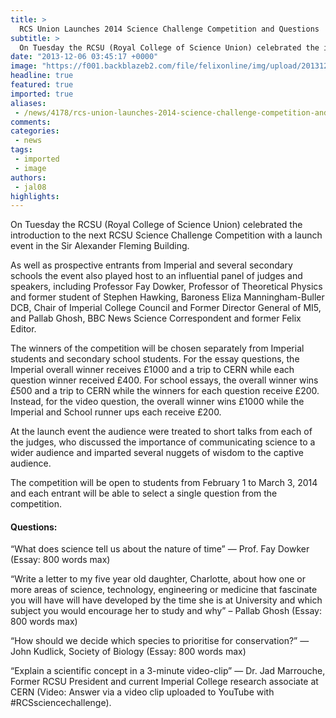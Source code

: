```yaml
---
title: >
  RCS Union Launches 2014 Science Challenge Competition and Questions
subtitle: >
  On Tuesday the RCSU (Royal College of Science Union) celebrated the introduction to the next RCSU Science Challenge Competition with a launch event in the Sir Alexander Fleming Building.
date: "2013-12-06 03:45:17 +0000"
image: "https://f001.backblazeb2.com/file/felixonline/img/upload/201312060345-jal08-rcsu_sci_chall_34.jpg"
headline: true
featured: true
imported: true
aliases:
 - /news/4178/rcs-union-launches-2014-science-challenge-competition-and-questions
comments:
categories:
 - news
tags:
 - imported
 - image
authors:
 - jal08
highlights:
---
```


On Tuesday the RCSU (Royal College of Science Union) celebrated the introduction to the next RCSU Science Challenge Competition with a launch event in the Sir Alexander Fleming Building.

As well as prospective entrants from Imperial and several secondary schools the event also played host to an influential panel of judges and speakers, including Professor Fay Dowker, Professor of Theoretical Physics and former student of Stephen Hawking, Baroness Eliza Manningham-Buller DCB, Chair of Imperial College Council and Former Director General of MI5, and Pallab Ghosh, BBC News Science Correspondent and former Felix Editor.

The winners of the competition will be chosen separately from Imperial students and secondary school students. For the essay questions, the Imperial overall winner receives £1000 and a trip to CERN while each question winner received £400. For school essays, the overall winner wins £500 and a trip to CERN while the winners for each question receive £200. Instead, for the video question, the overall winner wins £1000 while the Imperial and School runner ups each receive £200.

At the launch event the audience were treated to short talks from each of the judges, who discussed the importance of communicating science to a wider audience and imparted several nuggets of wisdom to the captive audience.

The competition will be open to students from February 1 to March 3, 2014 and each entrant will be able to select a single question from the competition.

####  Questions:

“What does science tell us about the nature of time” — Prof. Fay Dowker (Essay: 800 words max)

“Write a letter to my five year old daughter, Charlotte, about how one or more areas of science, technology, engineering or medicine that fascinate you will have will have developed by the time she is at University and which subject you would encourage her to study and why” – Pallab Ghosh (Essay: 800 words max)

“How should we decide which species to prioritise for conservation?”
 — John Kudlick, Society of Biology (Essay: 800 words max)

“Explain a scientific concept in a 3-minute video-clip” — Dr. Jad Marrouche, Former RCSU President and current Imperial College research associate at CERN (Video: Answer via a video clip uploaded to YouTube with #RCSsciencechallenge).
